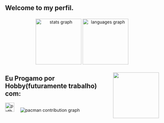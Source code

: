 <h2 align="left">Welcome to my perfil.</h2>

###

<div align="center">
  <img src="https://github-readme-stats.vercel.app/api?username=Yokiokks&hide_title=false&hide_rank=false&show_icons=true&include_all_commits=true&count_private=true&disable_animations=false&theme=dracula&locale=en&hide_border=false" height="150" alt="stats graph"  />
  <img src="https://github-readme-stats.vercel.app/api/top-langs?username=Yokiokks&locale=en&hide_title=false&layout=compact&card_width=320&langs_count=5&theme=dracula&hide_border=false" height="150" alt="languages graph"  />
</div>

###
###

<img align="right" height="150" src="https://i.pinimg.com/originals/b7/31/4d/b7314d5d391c4425d2856dddf7fc6d5b.jpg"  />

###
###
###

## Eu Progamo por Hobby(futuramente trabalho) com:
  <img src="https://cdn.jsdelivr.net/gh/devicons/devicon/icons/python/python-original.svg" height="30" alt="python logo"  />
  <img width="12" />


<picture>
  <source media="(prefers-color-scheme: dark)" srcset="https://raw.githubusercontent.com/Yokiokks/Yokiokks/output/pacman-contribution-graph-dark.svg">
  <source media="(prefers-color-scheme: light)" srcset="https://raw.githubusercontent.com/Yokiokks/Yokiokks/output/pacman-contribution-graph.svg">
  <img alt="pacman contribution graph" src="https://raw.githubusercontent.com/YOkio/YOkio/output/pacman-contribution-graph.svg">
</picture>

###
###

<br clear="both">


###
